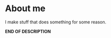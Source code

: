 <h1>About me</h1>
I make stuff that does something for some reason.
<p><b>END OF DESCRIPTION</b></p>
